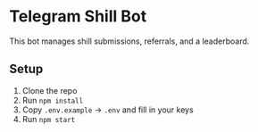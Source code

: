 # Telegram Shill Bot

This bot manages shill submissions, referrals, and a leaderboard.

## Setup
1. Clone the repo
2. Run `npm install`
3. Copy `.env.example` → `.env` and fill in your keys
4. Run `npm start`

